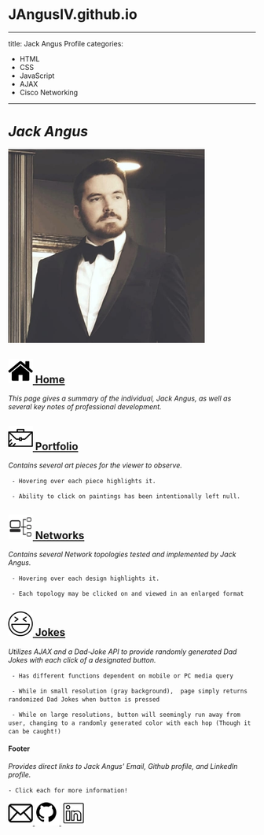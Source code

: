 <body  style="
            background-image: url(testbg.jpg);
            background-repeat: no-repeat;
            background-attachment:fixed;
            background-position: center;
            background-size: cover;">

<div>

# JAngusIV.github.io

---
title: 
    Jack Angus Profile
categories:
 - HTML
 - CSS
 - JavaScript
 - AJAX
 - Cisco Networking
---
# *Jack Angus* #

<img src="jangus.jpg" alt="Jack Angus" width="400px"/>



## <a href="https://jangusiv.github.io/index.html" target="_blank"> <img src="home.png" alt="home" width="50"/> </a> [Home](https://jangusiv.github.io/index.html) ##


*This page gives a summary of the individual, Jack Angus, as well as several key notes of professional development.*

##  <a href="https://jangusiv.github.io/angus_portfolio.html" target="_blank"> <img src="pfolio.png" alt="portfolio" width="50"/> </a> [Portfolio](https://jangusiv.github.io/angus_portfolio.html) ##
*Contains several art pieces for the viewer to observe.*

` - Hovering over each piece highlights it.`

` - Ability to click on paintings has been intentionally left null.`

## <a href="https://jangusiv.github.io/angus_networks.html" target="_blank"> <img src="nwork.png" alt="networks" width="50"/> </a> [Networks](https://jangusiv.github.io/angus_networks.html) ##
*Contains several Network topologies tested and implemented by Jack Angus.*

` - Hovering over each design highlights it.`

` - Each topology may be clicked on and viewed in an enlarged format`

## <a href="https://jangusiv.github.io/jokes.html" target="_blank"> <img src="joke.png" alt="jokes" width="50"/> </a> [Jokes](https://jangusiv.github.io/jokes.html) ##
*Utilizes AJAX and a Dad-Joke API to provide randomly generated Dad Jokes with each click of a designated button.*

` - Has different functions dependent on mobile or PC media query`

` - While in small resolution (gray background),  page simply returns randomized Dad Jokes when button is pressed`

` - While on large resolutions, button will seemingly run away from user, changing to a randomly generated color with each hop (Though it can be caught!)`

#### Footer ####
*Provides direct links to Jack Angus' Email, Github profile, and LinkedIn profile.*

` - Click each for more information! `
<div>
<a href="mailto:jangus@go.pasadena.edu" target="_blank">
<img src="email.png" alt="email" width="50"/>
</a>


<a href="https://github.com/JAngusIV" target="_blank">
<img src="git.png" alt="github" width="50"/>
</a>

<a href="https://www.linkedin.com/in/jackcangus/" target="_blank">
<img src="linkedin.png" alt="linkedin" width="50"/>
</a>
</div>


</div>
</body>